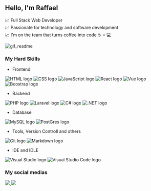## Hello, I'm Raffael

📈 Full Stack Web Developer <br>
📈 Passionate for technology and software development <br>
📈 I'm on the team that turns coffee into code ☕ = 💻<br>

![gif_readme](https://user-images.githubusercontent.com/51720161/139523034-f7da3b43-4ee3-411d-9b1e-d6d2c7786f1e.gif)

### My Hard Skills
+ Frontend
<div>
  <img alt="HTML logo" src="https://img.shields.io/badge/HTML5-E34F26?style=for-the-badge&logo=html5&logoColor=white"/>
  <img alt="CSS logo" src="https://img.shields.io/badge/CSS3-1572B6?style=for-the-badge&logo=css3&logoColor=white"/>
  <img alt="JavaScript logo" src="https://img.shields.io/badge/JavaScript-323330?style=for-the-badge&logo=javascript&logoColor=F7DF1E"/>
  <img alt="React logo" src="https://img.shields.io/badge/React-20232A?style=for-the-badge&logo=react&logoColor=61DAFB"/>
  <img alt="Vue logo" src="https://img.shields.io/badge/Vue.js-35495E?style=for-the-badge&logo=vue.js&logoColor=4FC08D"/>
  <img alt="Boostrap logo" src="https://img.shields.io/badge/Bootstrap-563D7C?style=for-the-badge&logo=bootstrap&logoColor=white"/>
</div>

+ Backend
<div>
  <img alt="PHP logo" src="https://img.shields.io/badge/PHP-777BB4?style=for-the-badge&logo=php&logoColor=white"/>
  <img alt="Laravel logo" src="https://img.shields.io/badge/Laravel-FF2D20?style=for-the-badge&logo=laravel&logoColor=white"/>
  <img alt="C# logo" src="https://img.shields.io/badge/C%23-239120?style=for-the-badge&logo=c-sharp&logoColor=white"/>
  <img alt=".NET logo" src="https://img.shields.io/badge/.NET-5C2D91?style=for-the-badge&logo=.net&logoColor=white"/>
</div>

+ Database
<div>
  <img alt="MySQL logo" src="https://img.shields.io/badge/MySQL-00000F?style=for-the-badge&logo=mysql&logoColor=white"/>
  <img alt="PostGres logo" src="https://img.shields.io/badge/PostgreSQL-316192?style=for-the-badge&logo=postgresql&logoColor=white"/>
</div>

+ Tools, Version Controll and others
<div>
  <img alt="Git logo" src="https://img.shields.io/badge/GIT-E44C30?style=for-the-badge&logo=git&logoColor=white"/>
  <img alt="Markdown logo" src="https://img.shields.io/badge/Markdown-000000?style=for-the-badge&logo=markdown&logoColor=white"/>
</div>

+ IDE and IDLE
<div>
  <img alt="Visual Studio logo" src="https://img.shields.io/badge/Visual_Studio-5C2D91?style=for-the-badge&logo=visual%20studio&logoColor=white"/>
  <img alt="Visual Studio Code logo" src="https://img.shields.io/badge/Visual_Studio_Code-0078D4?style=for-the-badge&logo=visual%20studio%20code&logoColor=white"/>
 </div>

### My social medias
<div>
  <a href="mailto:raffaeleloi121@gmail.com" target="_blank">
    <img src="https://img.shields.io/badge/Gmail-D14836?style=for-the-badge&logo=gmail&logoColor=white"/>
  </a>
  <a href="https://www.linkedin.com/in/raffael-eloi/" target="_blank">
    <img src="https://img.shields.io/badge/LinkedIn-0077B5?style=for-the-badge&logo=linkedin&logoColor=white"/>
  </a>
</div>
